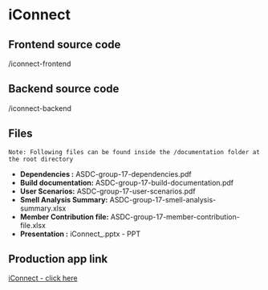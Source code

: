 # iConnect

## Frontend source code

/iconnect-frontend

## Backend source code

/iconnect-backend

## Files

```
Note: Following files can be found inside the /documentation folder at the root directory
```

- **Dependencies :** ASDC-group-17-dependencies.pdf
- **Build documentation:** ASDC-group-17-build-documentation.pdf
- **User Scenarios:** ASDC-group-17-user-scenarios.pdf
- **Smell Analysis Summary:** ASDC-group-17-smell-analysis-summary.xlsx
- **Member Contribution file:** ASDC-group-17-member-contribution-file.xlsx
- **Presentation :** iConnect_.pptx - PPT

## Production app link

[iConnect - click here](https://iconnect-front-end-prod.herokuapp.com/login)
